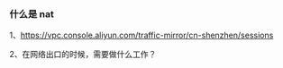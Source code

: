 ### 什么是 nat 

1、https://vpc.console.aliyun.com/traffic-mirror/cn-shenzhen/sessions

2、在网络出口的时候，需要做什么工作？


